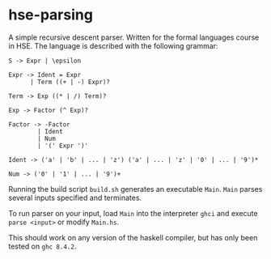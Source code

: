 # hse-parsing
A simple recursive descent parser. Written for the formal languages course in HSE. The language is described with the following grammar:

```
S -> Expr | \epsilon

Expr -> Ident = Expr
      | Term ((+ | -) Expr)?

Term -> Exp ((* | /) Term)?

Exp -> Factor (^ Exp)?

Factor -> -Factor 
        | Ident 
        | Num 
        | '(' Expr ')'

Ident -> ('a' | 'b' | ... | 'z') ('a' | ... | 'z' | '0' | ... | '9')*

Num -> ('0' | '1' | ... | '9')+
```

Running the build script `build.sh` generates an executable `Main`. `Main` parses several inputs specified and terminates.

To run parser on your input, load `Main` into the interpreter `ghci` and execute `parse <input>` or modify `Main.hs`.

This should work on any version of the haskell compiler, but has only been tested on `ghc 8.4.2`.
